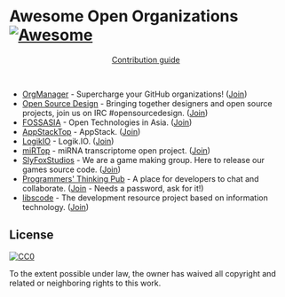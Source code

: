 # Awesome Open Organizations [![Awesome](https://cdn.rawgit.com/sindresorhus/awesome/d7305f38d29fed78fa85652e3a63e154dd8e8829/media/badge.svg)](https://github.com/sindresorhus/awesome)

<p align="center">
  <a href="contributing.md">Contribution guide</a>&nbsp;&nbsp;&nbsp;
</p>

<br>

- [OrgManager](https://github.com/orgmanager) - Supercharge your GitHub organizations! ([Join](https://orgmanager.miguelpiedrafita.com/o/orgmanager))
- [Open Source Design](https://github.com/opensourcedesign) - Bringing together designers and open source projects, join us on IRC #opensourcedesign. ([Join](https://orgmanager.miguelpiedrafita.com/o/opensourcedesign))
- [FOSSASIA](https://github.com/fossasia) - Open Technologies in Asia. ([Join](https://github.com/fossasia/fossasia.org/issues/new?title=Join%20FOSSASIA&body=Hi,%20could%20you%20invite%20me%20to%20the%20FOSSASIA%20GitHub%20organization?))
- [AppStackTop](https://github.com/AppStackTop) - AppStack. ([Join](https://orgmanager.miguelpiedrafita.com/o/AppStackTop))
- [LogikIO](https://github.com/LogikIO) - Logik.IO. ([Join](https://orgmanager.miguelpiedrafita.com/o/LogikIO))
- [miRTop](https://github.com/miRTop) - miRNA transcriptome open project. ([Join](https://orgmanager.miguelpiedrafita.com/o/miRTop))
- [SlyFoxStudios](https://github.com/SlyFoxStudios) - We are a game making group. Here to release our games source code. ([Join](https://orgmanager.miguelpiedrafita.com/o/SlyFoxStudios))
- [Programmers' Thinking Pub](https://github.com/ptp) - A place for developers to chat and collaborate. ([Join](https://orgmanager.miguelpiedrafita.com/o/ptp) - Needs a password, ask for it!)
- [libscode](https://github.com/libscode) - The development resource project based on information technology. ([Join](https://orgmanager.miguelpiedrafita.com/o/libscode))

## License

[![CC0](http://mirrors.creativecommons.org/presskit/buttons/88x31/svg/cc-zero.svg)](https://creativecommons.org/publicdomain/zero/1.0/)

To the extent possible under law, the owner has waived all copyright and related or neighboring rights to this work.
